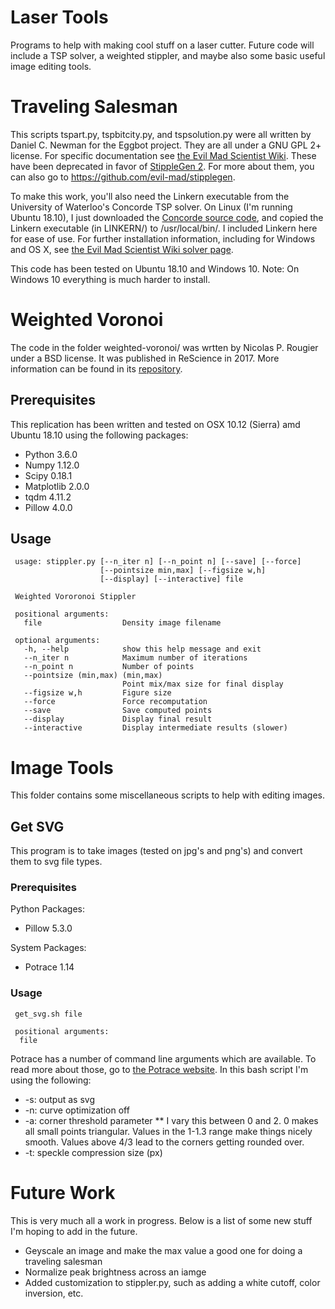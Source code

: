 # Laser Tools
Programs to help with making cool stuff on a laser cutter. Future code will include a TSP solver, a weighted stippler, and maybe also some basic useful image editing tools.

# Traveling Salesman
This scripts tspart.py, tspbitcity.py, and tspsolution.py were all written by Daniel C. Newman for the Eggbot project. They are all under a GNU GPL 2+ license. For specific documentation see [the Evil Mad Scientist Wiki](https://wiki.evilmadscientist.com/Generating_TSP_art_from_a_stippled_image). These have been deprecated in favor of [StippleGen 2](https://github.com/evil-mad/stipplegen). For more about them, you can also go to https://github.com/evil-mad/stipplegen.


To make this work, you'll also need the Linkern executable from the University of Waterloo's Concorde TSP solver. On Linux (I'm running Ubuntu 18.10), I just downloaded the [Concorde source code](http://www.math.uwaterloo.ca/tsp/concorde/downloads/downloads.htm), and copied the Linkern executable (in LINKERN/) to /usr/local/bin/. I included Linkern here for ease of use. For further installation information, including for Windows and OS X, see [the Evil Mad Scientist Wiki solver page](https://wiki.evilmadscientist.com/Obtaining_a_TSP_solver).

This code has been tested on Ubuntu 18.10 and Windows 10. Note: On Windows 10 everything is much harder to install.


# Weighted Voronoi
The code in the folder weighted-voronoi/ was wrtten by Nicolas P. Rougier under a BSD license. It was published in ReScience in 2017. More information can be found in its [repository](https://github.com/ReScience-Archives/Rougier-2017/).

## Prerequisites

This replication has been written and tested on OSX 10.12 (Sierra) amd Ubuntu 18.10 using the
following packages:

 * Python 3.6.0
 * Numpy 1.12.0
 * Scipy 0.18.1
 * Matplotlib 2.0.0
 * tqdm 4.11.2
 * Pillow 4.0.0


## Usage

```
 usage: stippler.py [--n_iter n] [--n_point n] [--save] [--force]
                    [--pointsize min,max] [--figsize w,h]
                    [--display] [--interactive] file

 Weighted Vororonoi Stippler

 positional arguments:
   file                  Density image filename

 optional arguments:
   -h, --help            show this help message and exit
   --n_iter n            Maximum number of iterations
   --n_point n           Number of points
   --pointsize (min,max) (min,max)
                         Point mix/max size for final display
   --figsize w,h         Figure size
   --force               Force recomputation
   --save                Save computed points
   --display             Display final result
   --interactive         Display intermediate results (slower)
```

# Image Tools

This folder contains some miscellaneous scripts to help with editing images.

## Get SVG

This program is to take images (tested on jpg's and png's) and convert them to svg file types.

### Prerequisites

Python Packages:
 * Pillow 5.3.0
 
System Packages:
 * Potrace 1.14
 
### Usage

```
 get_svg.sh file
 
 positional arguments:
  file                  
 ```
 
Potrace has a number of command line arguments which are available. To read more about those, go to [the Potrace website](http://potrace.sourceforge.net/#usage). In this bash script I'm using the following:

 * -s: output as svg
 * -n: curve optimization off
 * -a: corner threshold parameter
 ** I vary this between 0 and 2. 0 makes all small points triangular. Values in the 1-1.3 range make things nicely smooth. Values above 4/3 lead to the corners getting rounded over.
 * -t: speckle compression size (px)

# Future Work
 This is very much all a work in progress. Below is a list of some new stuff I'm hoping to add in the future.
 
 * Geyscale an image and make the max value a good one for doing a traveling salesman
 * Normalize peak brightness across an iamge
 * Added customization to stippler.py, such as adding a white cutoff, color inversion, etc.
